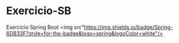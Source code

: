 # Exercicio-SB
Exercicio Spring Boot <img src"https://img.shields.io/badge/Spring-6DB33F?style=for-the-badge&logo=spring&logoColor=white"/>
